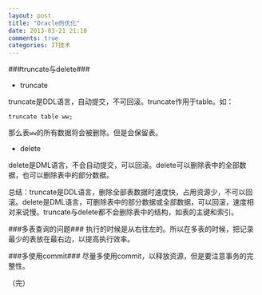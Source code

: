 ```yaml
---
layout: post
title: "Oracle的优化"
date: 2013-03-21 21:18
comments: true
categories: IT技术
---
```

###truncate与delete###
- truncate
    
truncate是DDL语言，自动提交，不可回滚。truncate作用于table。如：
```
truncate table ww;
```
那么表`ww`的所有数据将会被删除。但是会保留表。

- delete

delete是DML语言，不会自动提交，可以回滚。delete可以删除表中的全部数据，也可以删除表中的部分数据。

总结：truncate是DDL语言，删除全部表数据时速度快，占用资源少，不可以回滚。delete是DML语言，可删除表中的部分数据或全部数据，可以回滚，速度相对来说慢。truncate与delete都不会删除表中的结构，如表的主键和索引。

###多表查询的问题###
执行的时候是从右往左的。所以在多表的时候，把记录最少的表放在最右边，以提高执行效率。

###多使用commit###
尽量多使用commit，以释放资源，但是要注意事务的完整性。

（完）

